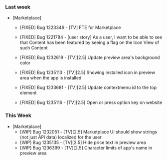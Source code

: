 ### Last week

* [Marketplace]
  - [FIXED] Bug 1223346 - [TV] FTE for Marketplace
  - [FIXED] Bug 1221784 - [user story] As a user, I want to be able to see that Content has been featured by seeing a flag on the Icon View of such Content

  - [FIXED] Bug 1232619 - [TV][2.5] Update preview area's background color
  - [FIXED] Bug 1235113 - [TV][2.5] Showing installed icon in preview area when the app is installed

  - [FIXED] Bug 1233681 - [TV][2.5] Update contextmenu id to the top element
  - [FIXED] Bug 1235116 - [TV][2.5] Open or press option key on website

### This Week

* [Marketplace]
  - [WIP] Bug 1232051 - [TV][2.5] Marketplace UI should show strings (not just API data) localized for the user
  - [WIP] Bug 1235135 - [TV][2.5] Hide price text in preview area
  - [WIP] Bug 1236399 - [TV][2.5] Character limits of app's name in preview area
